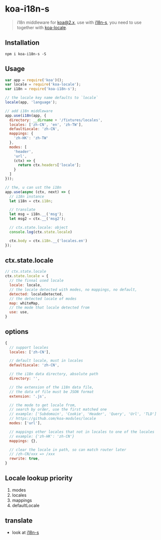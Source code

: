 # koa-i18n-s

> i18n middleware for koa@2.x, use with [i18n-s](https://github.com/ccqgithub/i18n-s), you need to use together with [koa-locale](https://github.com/koa-modules/locale).

## Installation

```
npm i koa-i18n-s -S
```

## Usage

```js
var app = require('koa')();
var locale = require('koa-locale');
var i18n = require('koa-i18n-s');

// the locale key name defaults to `locale`
locale(app, 'language');

// add i18n middleware
app.use(i18n(app, {
  directory: __dirname + '/fixtures/locales',
  locales: ['zh-CN', 'en', 'zh-TW'],
  defaultLocale: 'zh-CN',
  mappings: {
    'zh-HK': 'zh-TW'
  },
  modes: [
    'header', 
    'url',
    (ctx) => {
      return ctx.headers['locale'];
    }
  ]
}));

// the, u can ust the i18n
app.use(async (ctx, next) => {
  // i18n instance
  let i18n = ctx.i18n;

  // translate
  let msg = i18n.__('msg');
  let msg2 = ctx.__('msg2');

  // ctx.state.locale: object
  console.log(ctx.state.locale)

  ctx.body = ctx.i18n.__('locales.en')
});
```

## ctx.state.locale

``` js
// ctx.state.locale
ctx.state.locale = {
  // the finnal used locale
  locale: locale,
  // the locale detected with modes, no mappings, no default,
  detected: localeDetected,
  // the detected locale of modes
  map: whiteMap,
  // the mode that locale detected from
  use: use,
}
```

## options

```js
{
  // support locales
  locales: ['zh-CN'],

  // default locale, must in locales
  defaultLocale: 'zh-CN',

  // the i18n data directory, absolute path
  directory: '',

  // the extension of the i18n data file,
  // the data of file must be JSON format
  extension: '.js',

  // the mode to get locale from,
  // search by order, use the first matched one
  // example: ['Subdomain', 'Cookie', 'Header', 'Query', 'Url', 'TLD']
  // https://github.com/koa-modules/locale
  modes: ['url'],

  // mappings other locales that not in locales to one of the locales
  // example: {'zh-HK': 'zh-CN'}
  mappings: {},

  // clear the locale in path, so can match router later
  // /zh-CN/xxx => /xxx
  rewrite: true,
}
```

## Locale lookup priority

1. modes
2. locales
3. mappings
4. defaultLocale

## translate

- look at [i18n-s](https://github.com/ccqgithub/i18n-s)
